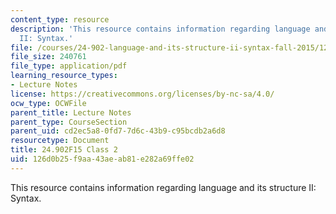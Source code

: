```yaml
---
content_type: resource
description: 'This resource contains information regarding language and its structure
  II: Syntax.'
file: /courses/24-902-language-and-its-structure-ii-syntax-fall-2015/126d0b25f9aa43aeab81e282a69ffe02_MIT24_902F15_Class2.pdf
file_size: 240761
file_type: application/pdf
learning_resource_types:
- Lecture Notes
license: https://creativecommons.org/licenses/by-nc-sa/4.0/
ocw_type: OCWFile
parent_title: Lecture Notes
parent_type: CourseSection
parent_uid: cd2ec5a8-0fd7-7d6c-43b9-c95bcdb2a6d8
resourcetype: Document
title: 24.902F15 Class 2
uid: 126d0b25-f9aa-43ae-ab81-e282a69ffe02
---
```

This resource contains information regarding language and its structure II: Syntax.